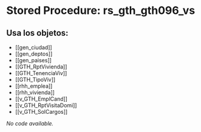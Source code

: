 # Stored Procedure: rs_gth_gth096_vs

## Usa los objetos:
- [[gen_ciudad]]
- [[gen_deptos]]
- [[gen_paises]]
- [[GTH_RptVivienda]]
- [[GTH_TenenciaViv]]
- [[GTH_TipoViv]]
- [[rhh_emplea]]
- [[rhh_vivienda]]
- [[v_GTH_EmplCand]]
- [[v_GTH_RptVisitaDomi]]
- [[v_GTH_SolCargos]]

*No code available.*
